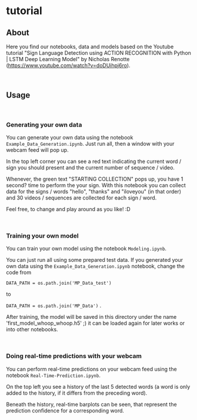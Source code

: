 # tutorial

## About
Here you find our notebooks, data and models based on the Youtube tutorial "Sign Language Detection using ACTION RECOGNITION with Python | LSTM Deep Learning Model" by Nicholas Renotte (https://www.youtube.com/watch?v=doDUihpj6ro). 

<br>

## Usage

<br>

### __Generating your own data__

You can generate your own data using the notebook `Example_Data_Generation.ipynb`. Just run all, then a window with your webcam feed will pop up. 

In the top left corner you can see a red text indicating the current word / sign you should present and the current number of sequence / video. 

Whenever, the green text "STARTING COLLECTION" pops up, you have 1 second? time to perform the your sign. With this notebook you can collect data for the signs / words "hello", "thanks" and "iloveyou" (in that order) and 30 videos / sequences are collected for each sign / word. 

Feel free, to change and play around as you like! :D

<br>

### __Training your own model__

You can train your own model using the notebook `Modeling.ipynb`. 

You can just run all using some prepared test data. If you generated your own data using the `Example_Data_Generation.ipynb` notebook, change the code from

`DATA_PATH = os.path.join('MP_Data_test')` 

to 

`DATA_PATH = os.path.join('MP_Data')`
.

After training, the model will be saved in this directory under the name 'first_model_whoop_whoop.h5' ;) it can be loaded again for later works or into other notebooks. 

<br>

### __Doing real-time predictions with your webcam__

You can perform real-time predictions on your webcam feed using the notebook `Real-Time-Prediction.ipynb`. 

On the top left you see a history of the last 5 detected words (a word is only added to the history, if it differs from the preceding word). 

Beneath the history, real-time barplots can be seen, that represent the prediction confidence for a corresponding word. 
